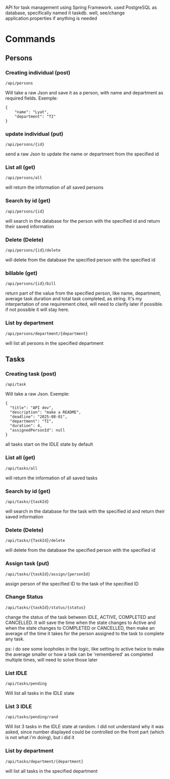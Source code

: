 API for task management using Spring Framework.
used PostgreSQL as database, specifically named it taskdb.
well, see/change application.properties if anything is needed

# Commands

## Persons

### Creating individual (post)
```
/api/persons
```
Will take a raw Json  and save it as a person, with name and department as required fields.
Exemple:
```
{
    "name": "Lyat",
    "department": "TI"
}
```

### update individual (put)
```
/api/persons/{id}
```
send a raw Json to update the name or department from the specified id 

### List all (get)
```
/api/persons/all
```
will return the information of all saved persons

### Search by id (get)
```
/api/persons/{id}
```
will search in the database for the person with the specified id and return their saved information

### Delete (Delete)
```
/api/persons/{id}/delete
```
will delete from the database the specified person with the specified id

### billable (get)
```
/api/persons/{id}/bill
```
return part of the value from the specified person, like name, department, average task duration and total task completed, as string.
It's my interpertation of one requirement cited, will need to clarify later if possible. if not possible it will stay here.

### List by department
```
/api/persons/department/{department}
```
will list all persons in the specified department

## Tasks

### Creating task (post)
```
/api/task
```
Will take a raw Json. Exemple:
```
{
  "title": "API dev",
  "description": "make a README",
  "deadline": "2025-08-01",
  "department": "TI",
  "duration": 4,
  "assignedPersonId": null
}
```
all tasks start on the IDLE state by default

### List all (get)
```
/api/tasks/all
```
will return the information of all saved tasks

### Search by id (get)
```
/api/tasks/{taskId}
```
will search in the database for the task with the specified id and return their saved information

### Delete (Delete)
```
/api/tasks/{TaskId}/delete
```
will delete from the database the specified person with the specified id

### Assign task (put)
```
/api/tasks/{taskId}/assign/{personId}
```
assign person of the specified ID to the task of the specified ID

### Change Status
```
/api/tasks/{taskId}/status/{status}
```
change the status of the task between IDLE, ACTIVE, COMPLETED and CANCELLED. 
It will save the time when the state changes to Active and when the state changes to COMPLETED or CANCELLED, then make an average of the time it takes for the person assigned to the task to complete any task.

ps: i do see some loopholes in the logic, like setting to active twice to make the average smaller or how a task can be 'remembered' as completed multiple times, will need to solve those later

### List IDLE
```
/api/tasks/pending
```
Will list all tasks in the IDLE state

### List 3 IDLE
```
/api/tasks/pending/rand
```
Will list 3 tasks in the IDLE state at random. I did not understand why it was asked, since number displayed could be controlled on the front part (which is not what i'm doing), but i did it 

### List by department
```
/api/tasks/department/{department}
```
will list all tasks in the specified department
